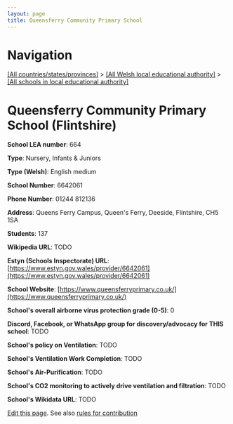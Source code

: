 ```yaml
---
layout: page
title: Queensferry Community Primary School
---
```

# Navigation

[[All countries/states/provinces]](../../..) > [[All Welsh local educational authority]](../..) > [[All schools in local educational authority]](..)

# Queensferry Community Primary School (Flintshire)

**School LEA number**: 664

**Type**: Nursery, Infants & Juniors

**Type (Welsh)**: English medium

**School Number**: 6642061

**Phone Number**: 01244 812136

**Address**: Queens Ferry Campus,  Queen's Ferry, Deeside, Flintshire, CH5 1SA

**Students**: 137

**Wikipedia URL**: TODO

**Estyn (Schools Inspectorate) URL**: [https://www.estyn.gov.wales/provider/6642061](https://www.estyn.gov.wales/provider/6642061)

**School Website**: [https://www.queensferryprimary.co.uk/](https://www.queensferryprimary.co.uk/)

**School's overall airborne virus protection grade (0-5)**: 0

**Discord, Facebook, or WhatsApp group for discovery/advocacy for THIS school**: TODO

**School's policy on Ventilation**: TODO

**School's Ventilation Work Completion**: TODO

**School's Air-Purification**: TODO

**School's CO2 monitoring to actively drive ventilation and filtration**: TODO

**School's Wikidata URL**: TODO




[Edit this page](https://github.com/ventilate-schools/Wales/edit/prif/./Flintshire/Queensferry_Community_Primary_School.md). See also [rules for contribution](../../../contribution-rules/)